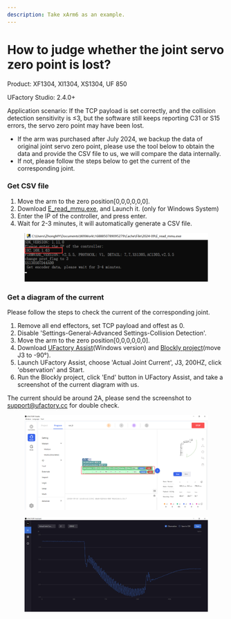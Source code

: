 ```yaml
---
description: Take xArm6 as an example.
---
```


# How to judge whether the joint servo zero point is lost?

Product: XF1304, XI1304, XS1304, UF 850

UFactory Studio: 2.4.0+

Application scenario: If the TCP payload is set correctly, and the collision detection sensitivity is ≤3, but the software still keeps reporting C31 or S15 errors, the servo zero point may have been lost.



* If the arm was purchased after July 2024, we backup the data of original joint servo zero point, please use the tool below to obtain the data and provide the CSV file to us, we will compare the data internally.
* If not,  please follow the steps below to get the current of the corresponding joint.



### Get CSV file

1. Move the arm to the zero position\[0,0,0,0,0,0].
2. Download [E\_read\_mmu.exe](https://drive.google.com/drive/folders/13oqBKDGo3I83\_FYuH6vKBa4N9we1UpC\_?usp=sharing), and Launch it. (only for Windows System)
3. Enter the IP of the controller, and press enter.
4. Wait for 2-3 minutes, it will automatically generate a CSV file.

<figure><img src="../.gitbook/assets/image.png" alt=""><figcaption></figcaption></figure>

### Get a diagram of the current

Please follow the steps to check the current of the corresponding joint.

1. Remove all end effectors, set TCP payload and offest as 0.
2. Disable 'Settings-General-Advanced Settings-Collision Detection'.
3. Move the arm to the zero position\[0,0,0,0,0,0].
4. Download  [UFactory Assist](https://drive.google.com/drive/folders/1qH8IJ2\_Irw4aYf54yJOwN1-3D4R0CYxL?usp=sharing)(Windows version) and [Blockly project](https://drive.google.com/drive/folders/1qH8IJ2\_Irw4aYf54yJOwN1-3D4R0CYxL?usp=drive\_link)(move J3 to -90°).
5. Launch UFactory Assist, choose 'Actual Joint Current', J3, 200HZ, click 'observation' and Start.
6. Run the Blockly project, click 'End' button in UFactory Assist, and take a screenshot of the current diagram with us.&#x20;

The current should be around 2A, please send the screenshot to [support@ufactory.cc](mailto:support@ufactory.cc) for double check.

<figure><img src="../.gitbook/assets/image (1) (1) (1).png" alt=""><figcaption></figcaption></figure>

<figure><img src="../.gitbook/assets/image (5).png" alt=""><figcaption></figcaption></figure>

